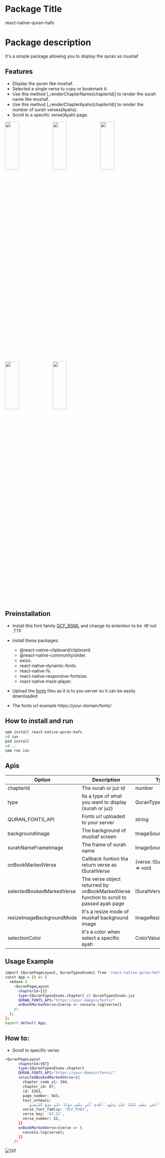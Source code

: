 # Package Title

react-native-quran-hafs

# Package description

It's a simple package allowing you to display the quran as mushaf

## Features

- Display the quran like mushaf.
- Selected a single verse to copy or bookmark it.
- Use this method [_renderChapterName(chapterId)] to render the surah name like mushaf.
- Use this method [_renderChapterAyahs(chapterId)] to render the number of surah verses(Ayahs).
- Scroll to a specific verse(Ayah) page.

<!-- ![Screenshot](./screenshots/1.png) -->
<picture>
<img src="./screenshots/1.png" width="30%" height="20%" />
</picture>
<picture>
<img src="./screenshots/2.png" width="30%" height="20%" />
</picture>
<picture>
<img src="./screenshots/3.png" width="30%" height="20%" />
</picture>
<picture>
<img src="./screenshots/4.png" width="30%" height="20%" />
</picture>
<picture>
<img src="./screenshots/5.png" width="30%" height="20%" />
</picture>

## Preinstallation

- Install this font family [QCF_BSML](https://github.com/quran/quran.com-images/blob/master/res/fonts/QCF_BSML.TTF) and change its extention to be .ttf not .TTF

- install these packages:

  - @react-native-clipboard/clipboard.
  - @react-native-community/slider.
  - axios.
  - react-native-dynamic-fonts.
  - react-native-fs.
  - react-native-responsive-fontsize.
  - react-native-track-player.

- Upload the [fonts](https://github.com/quran/quran.com-images/tree/master/res/fonts) files as it is to you server so it can be easily downloaded

- The fonts url example https://your-domain/fonts/

## How to install and run

```bash
npm install react-native-quran-hafs
cd ios
pod install
cd ..
npm run ios
```

## Apis

| Option                    | Description                                                                           | Type                         | Required |
| ------------------------- | ------------------------------------------------------------------------------------- | ---------------------------- | -------- |
| chapterId                 | The surah or juz id                                                                   | number                       | true     |
| type                      | Its a type of what you want to display (surah or juz)                                 | QuranTypesEnums              | true     |
| QURAN_FONTS_API           | Fonts url uploaded to your server                                                     | string                       | true     |
| backgroundImage           | The background of mushaf screen                                                       | ImageSourcePropType          | false    |
| surahNameFrameImage       | The frame of surah name                                                               | ImageSourcePropType          | false    |
| onBookMarkedVerse         | Callback funtion tha return verse as ISurahVerse                                      | (verse: ISurahVerse) => void | false    |
| selectedBookedMarkedVerse | The verse object returned by onBookMarkedVerse function to scroll to passed ayah page | ISurahVerse                  | false    |
| resizeImageBackgroundMode | It's a resize mode of mushaf background image                                         | ImageResizeMode              | false    |
| selectionColor            | It's a color when select a specific ayah                                              | ColorValue                   | false    |

## Usage Example

```bash
import {QuranPageLayout, QuranTypesEnums} from 'react-native-quran-hafs';
const App = () => {
  return (
    <QuranPageLayout
      chapterId={1}
      type={QuranTypesEnums.chapter} // QuranTypesEnums.juz
      QURAN_FONTS_API="https://your-domain/fonts/"
      onBookMarkedVerse={verse => console.log(verse)}
    />
  );
};
export default App;
```

## How to:

- Scroll to specific verse:

```bash
<QuranPageLayout
      chapterId={67}
      type={QuranTypesEnums.chapter}
      QURAN_FONTS_API="https://your-domain/fonts/"
      selectedBookedMarkedVerse={{
        chapter_code_v1: 194,
        chapter_id: 67,
        id: 5263,
        page_number: 563,
        text_uthmani:
          'أَفَمَن يَمْشِى مُكِبًّا عَلَىٰ وَجْهِهِۦٓ أَهْدَىٰٓ أَمَّن يَمْشِى سَوِيًّا عَلَىٰ صِرَٰطٍ مُّسْتَقِيمٍ',
        verse_font_famliy: 'QCF_P563',
        verse_key: '67:22',
        verse_number: 22,
      }}
      onBookMarkedVerse={verse => {
        console.log(verse);
      }}
    />
```

![Gif](./videos/1.gif)
